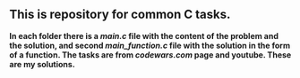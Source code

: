 ## This is repository for common C tasks. 

**In each folder there is a _main.c_ file with the content of the problem and the solution, and second _main_function.c_ file with the solution in the form of a function. The tasks are from _codewars.com_ page and youtube. These are my solutions.**